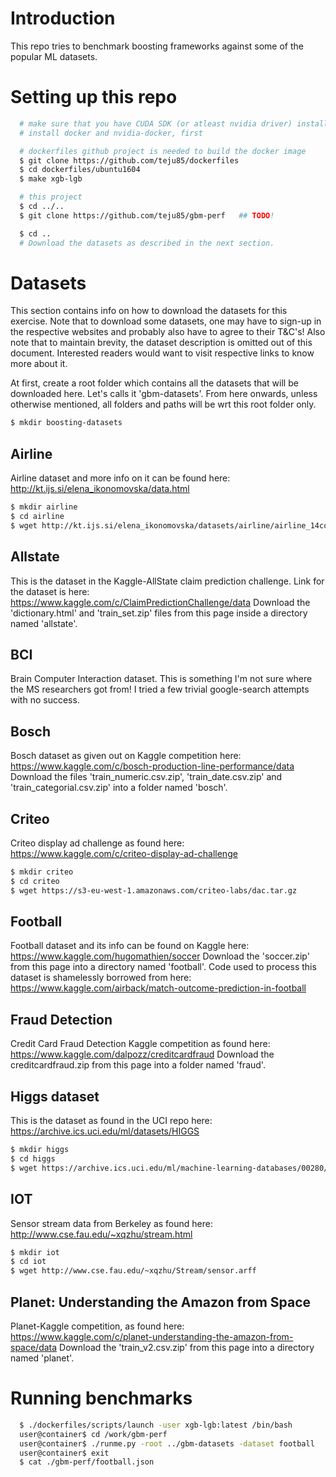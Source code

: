 # Introduction
This repo tries to benchmark boosting frameworks against some of the popular
ML datasets.

# Setting up this repo
```bash
  # make sure that you have CUDA SDK (or atleast nvidia driver) installed
  # install docker and nvidia-docker, first

  # dockerfiles github project is needed to build the docker image
  $ git clone https://github.com/teju85/dockerfiles
  $ cd dockerfiles/ubuntu1604
  $ make xgb-lgb

  # this project
  $ cd ../..
  $ git clone https://github.com/teju85/gbm-perf   ## TODO!

  $ cd ..
  # Download the datasets as described in the next section.
```

# Datasets
This section contains info on how to download the datasets for this exercise.
Note that to download some datasets, one may have to sign-up in the respective
websites and probably also have to agree to their T&C's! Also note that to
maintain brevity, the dataset description is omitted out of this document.
Interested readers would want to visit respective links to know more about it.

At first, create a root folder which contains all the datasets that will be
downloaded here. Let's calls it 'gbm-datasets'. From here onwards, unless
otherwise mentioned, all folders and paths will be wrt this root folder only.
```bash
$ mkdir boosting-datasets
```

## Airline
Airline dataset and more info on it can be found here: http://kt.ijs.si/elena_ikonomovska/data.html
```bash
$ mkdir airline
$ cd airline
$ wget http://kt.ijs.si/elena_ikonomovska/datasets/airline/airline_14col.data.bz2
```

## Allstate
This is the dataset in the Kaggle-AllState claim prediction challenge.
Link for the dataset is here: https://www.kaggle.com/c/ClaimPredictionChallenge/data
Download the 'dictionary.html' and 'train_set.zip' files from this page inside a
directory named 'allstate'.

## BCI
Brain Computer Interaction dataset.
This is something I'm not sure where the MS researchers got from!
I tried a few trivial google-search attempts with no success.

## Bosch
Bosch dataset as given out on Kaggle competition here: https://www.kaggle.com/c/bosch-production-line-performance/data
Download the files 'train_numeric.csv.zip', 'train_date.csv.zip' and 'train_categorial.csv.zip'
into a folder named 'bosch'.

## Criteo
Criteo display ad challenge as found here: https://www.kaggle.com/c/criteo-display-ad-challenge
```bash
$ mkdir criteo
$ cd criteo
$ wget https://s3-eu-west-1.amazonaws.com/criteo-labs/dac.tar.gz
```

## Football
Football dataset and its info can be found on Kaggle here: https://www.kaggle.com/hugomathien/soccer
Download the 'soccer.zip' from this page into a directory named 'football'.
Code used to process this dataset is shamelessly borrowed from here: https://www.kaggle.com/airback/match-outcome-prediction-in-football

## Fraud Detection
Credit Card Fraud Detection Kaggle competition as found here: https://www.kaggle.com/dalpozz/creditcardfraud
Download the creditcardfraud.zip from this page into a folder named 'fraud'.

## Higgs dataset
This is the dataset as found in the UCI repo here: https://archive.ics.uci.edu/ml/datasets/HIGGS
```bash
$ mkdir higgs
$ cd higgs
$ wget https://archive.ics.uci.edu/ml/machine-learning-databases/00280/HIGGS.csv.gz
```

## IOT
Sensor stream data from Berkeley as found here: http://www.cse.fau.edu/~xqzhu/stream.html
```bash
$ mkdir iot
$ cd iot
$ wget http://www.cse.fau.edu/~xqzhu/Stream/sensor.arff
```

## Planet: Understanding the Amazon from Space
Planet-Kaggle competition, as found here: https://www.kaggle.com/c/planet-understanding-the-amazon-from-space/data
Download the 'train_v2.csv.zip' from this page into a directory named 'planet'.

# Running benchmarks
```bash
  $ ./dockerfiles/scripts/launch -user xgb-lgb:latest /bin/bash
  user@container$ cd /work/gbm-perf
  user@container$ ./runme.py -root ../gbm-datasets -dataset football
  user@container$ exit
  $ cat ./gbm-perf/football.json
```
